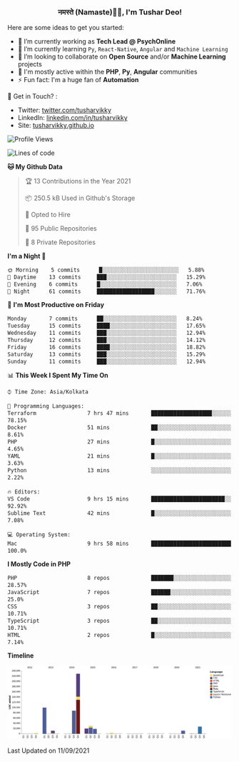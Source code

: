 <h3 align="center">नमस्ते (Namaste)🙏🏻, I'm Tushar Deo!</h3>

Here are some ideas to get you started:

- 🔭 I’m currently working as **Tech Lead @ PsychOnline**
- 🌱 I’m currently learning `Py`, `React-Native`, `Angular` and `Machine Learning`
- 👯 I’m looking to collaborate on **Open Source** and/or **Machine Learning** projects
- 💬 I'm mostly active within the **PHP**, **Py**, **Angular** communities
- ⚡ Fun fact: I'm a huge fan of **Automation**

📣 Get in Touch? :
- Twitter: [twitter.com/tusharvikky](https://twitter.com/tusharvikky)
- LinkedIn: [linkedin.com/in/tusharvikky](https://www.linkedin.com/in/tusharvikky/)
- Site: [tusharvikky.github.io](https://tusharvikky.github.io/)

<!--START_SECTION:waka-->
![Profile Views](http://img.shields.io/badge/Profile%20Views-0-blue)

![Lines of code](https://img.shields.io/badge/From%20Hello%20World%20I%27ve%20Written-540037%20lines%20of%20code-blue)

**🐱 My Github Data** 

> 🏆 13 Contributions in the Year 2021
 > 
> 📦 250.5 kB Used in Github's Storage 
 > 
> 💼 Opted to Hire
 > 
> 📜 95 Public Repositories 
 > 
> 🔑 8 Private Repositories  
 > 
**I'm a Night 🦉** 

```text
🌞 Morning    5 commits      █░░░░░░░░░░░░░░░░░░░░░░░░   5.88% 
🌆 Daytime    13 commits     ███░░░░░░░░░░░░░░░░░░░░░░   15.29% 
🌃 Evening    6 commits      █░░░░░░░░░░░░░░░░░░░░░░░░   7.06% 
🌙 Night      61 commits     ██████████████████░░░░░░░   71.76%

```
📅 **I'm Most Productive on Friday** 

```text
Monday       7 commits      ██░░░░░░░░░░░░░░░░░░░░░░░   8.24% 
Tuesday      15 commits     ████░░░░░░░░░░░░░░░░░░░░░   17.65% 
Wednesday    11 commits     ███░░░░░░░░░░░░░░░░░░░░░░   12.94% 
Thursday     12 commits     ███░░░░░░░░░░░░░░░░░░░░░░   14.12% 
Friday       16 commits     ████░░░░░░░░░░░░░░░░░░░░░   18.82% 
Saturday     13 commits     ███░░░░░░░░░░░░░░░░░░░░░░   15.29% 
Sunday       11 commits     ███░░░░░░░░░░░░░░░░░░░░░░   12.94%

```


📊 **This Week I Spent My Time On** 

```text
⌚︎ Time Zone: Asia/Kolkata

💬 Programming Languages: 
Terraform                7 hrs 47 mins       ███████████████████░░░░░░   78.15% 
Docker                   51 mins             ██░░░░░░░░░░░░░░░░░░░░░░░   8.61% 
PHP                      27 mins             █░░░░░░░░░░░░░░░░░░░░░░░░   4.65% 
YAML                     21 mins             █░░░░░░░░░░░░░░░░░░░░░░░░   3.63% 
Python                   13 mins             ░░░░░░░░░░░░░░░░░░░░░░░░░   2.22%

🔥 Editors: 
VS Code                  9 hrs 15 mins       ███████████████████████░░   92.92% 
Sublime Text             42 mins             █░░░░░░░░░░░░░░░░░░░░░░░░   7.08%

💻 Operating System: 
Mac                      9 hrs 58 mins       █████████████████████████   100.0%

```

**I Mostly Code in PHP** 

```text
PHP                      8 repos             ███████░░░░░░░░░░░░░░░░░░   28.57% 
JavaScript               7 repos             ██████░░░░░░░░░░░░░░░░░░░   25.0% 
CSS                      3 repos             ██░░░░░░░░░░░░░░░░░░░░░░░   10.71% 
TypeScript               3 repos             ██░░░░░░░░░░░░░░░░░░░░░░░   10.71% 
HTML                     2 repos             █░░░░░░░░░░░░░░░░░░░░░░░░   7.14%

```


**Timeline**

![Chart not found](https://raw.githubusercontent.com/tusharvikky/tusharvikky/master/charts/bar_graph.png) 


 Last Updated on 11/09/2021
<!--END_SECTION:waka-->

